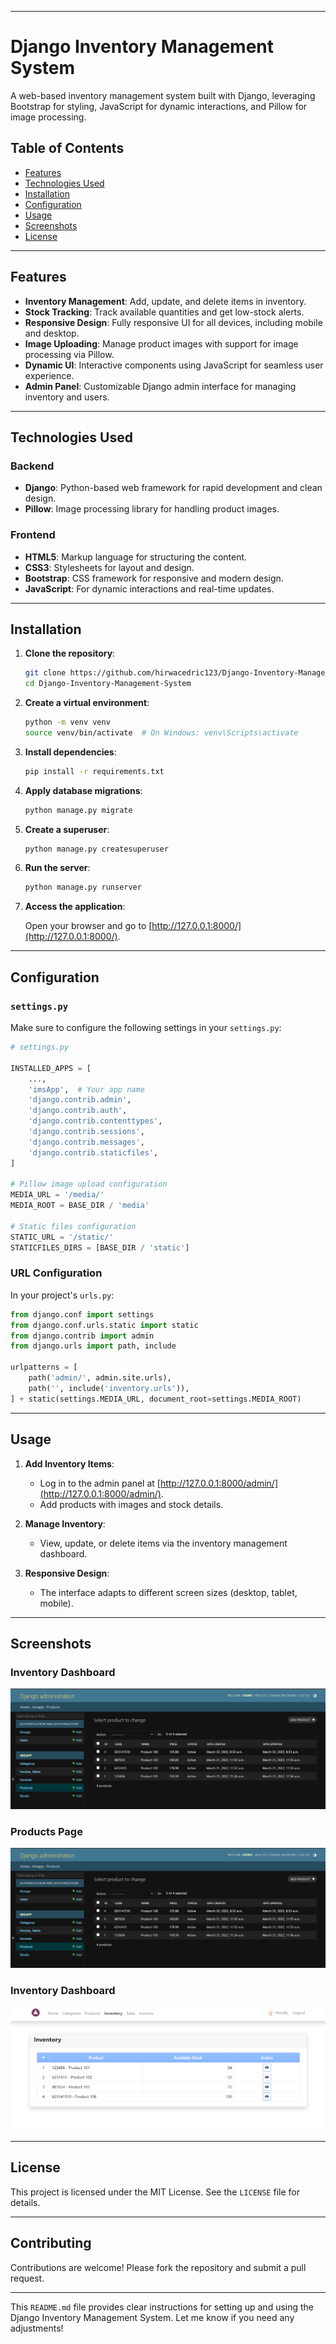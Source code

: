 

---

# Django Inventory Management System

A web-based inventory management system built with Django, leveraging Bootstrap for styling, JavaScript for dynamic interactions, and Pillow for image processing.

## Table of Contents

- [Features](#features)
- [Technologies Used](#technologies-used)
- [Installation](#installation)
- [Configuration](#configuration)
- [Usage](#usage)
- [Screenshots](#screenshots)
- [License](#license)

---

## Features

- **Inventory Management**: Add, update, and delete items in inventory.
- **Stock Tracking**: Track available quantities and get low-stock alerts.
- **Responsive Design**: Fully responsive UI for all devices, including mobile and desktop.
- **Image Uploading**: Manage product images with support for image processing via Pillow.
- **Dynamic UI**: Interactive components using JavaScript for seamless user experience.
- **Admin Panel**: Customizable Django admin interface for managing inventory and users.

---

## Technologies Used

### Backend

- **Django**: Python-based web framework for rapid development and clean design.
- **Pillow**: Image processing library for handling product images.

### Frontend

- **HTML5**: Markup language for structuring the content.
- **CSS3**: Stylesheets for layout and design.
- **Bootstrap**: CSS framework for responsive and modern design.
- **JavaScript**: For dynamic interactions and real-time updates.

---

## Installation

1. **Clone the repository**:

   ```bash
   git clone https://github.com/hirwacedric123/Django-Inventory-Management-System.git
   cd Django-Inventory-Management-System
   ```

2. **Create a virtual environment**:

   ```bash
   python -m venv venv
   source venv/bin/activate  # On Windows: venv\Scripts\activate
   ```

3. **Install dependencies**:

   ```bash
   pip install -r requirements.txt
   ```

4. **Apply database migrations**:

   ```bash
   python manage.py migrate
   ```

5. **Create a superuser**:

   ```bash
   python manage.py createsuperuser
   ```

6. **Run the server**:

   ```bash
   python manage.py runserver
   ```

7. **Access the application**:

   Open your browser and go to [http://127.0.0.1:8000/](http://127.0.0.1:8000/).

---

## Configuration

### `settings.py`

Make sure to configure the following settings in your `settings.py`:

```python
# settings.py

INSTALLED_APPS = [
    ...,
    'imsApp',  # Your app name
    'django.contrib.admin',
    'django.contrib.auth',
    'django.contrib.contenttypes',
    'django.contrib.sessions',
    'django.contrib.messages',
    'django.contrib.staticfiles',
]

# Pillow image upload configuration
MEDIA_URL = '/media/'
MEDIA_ROOT = BASE_DIR / 'media'

# Static files configuration
STATIC_URL = '/static/'
STATICFILES_DIRS = [BASE_DIR / 'static']
```

### URL Configuration

In your project's `urls.py`:

```python
from django.conf import settings
from django.conf.urls.static import static
from django.contrib import admin
from django.urls import path, include

urlpatterns = [
    path('admin/', admin.site.urls),
    path('', include('inventory.urls')),
] + static(settings.MEDIA_URL, document_root=settings.MEDIA_ROOT)
```

---

## Usage

1. **Add Inventory Items**:
   - Log in to the admin panel at [http://127.0.0.1:8000/admin/](http://127.0.0.1:8000/admin/).
   - Add products with images and stock details.

2. **Manage Inventory**:
   - View, update, or delete items via the inventory management dashboard.

3. **Responsive Design**:
   - The interface adapts to different screen sizes (desktop, tablet, mobile).

---

## Screenshots

### Inventory Dashboard

![Inventory Dashboard](ims_django/images/im4.png)

### Products Page

![Inventory Dashboard](ims_django/images/im4.png)


### Inventory Dashboard

![Inventory Dashboard](ims_django/images/im2.png)


---

## License

This project is licensed under the MIT License. See the `LICENSE` file for details.

---

## Contributing

Contributions are welcome! Please fork the repository and submit a pull request.

--- 

This `README.md` file provides clear instructions for setting up and using the Django Inventory Management System. Let me know if you need any adjustments!
